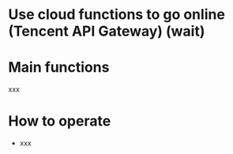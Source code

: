 # Use cloud functions to go online (Tencent API Gateway) (wait)

# Main functions

xxx

# How to operate

+ xxx




